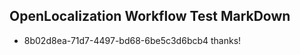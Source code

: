 ## OpenLocalization Workflow Test MarkDown
* 8b02d8ea-71d7-4497-bd68-6be5c3d6bcb4 thanks!

<!--HONumber=Aug16_HO1-->


